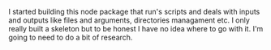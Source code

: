 I started building this node package that run's scripts and deals with inputs and outputs like files and arguments, directories managament etc. I only really built a skeleton but to be honest I have no idea where to go with it. I'm going to need to do a bit of research.





